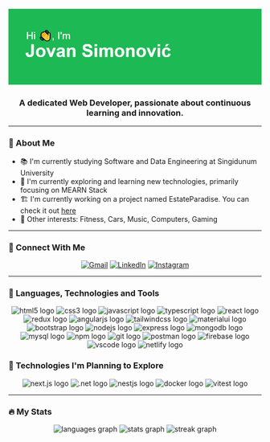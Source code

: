 ![Banner Image](https://github.com/jovansimonovic/jovansimonovic/blob/main/header.png)

<h3 align="center">
  A dedicated Web Developer, passionate about continuous learning and innovation.

<hr />

<h3>🧑 About Me</h3>

* 📚 I'm currently studying Software and Data Engineering at Singidunum University
* 🌱 I'm currently exploring and learning new technologies, primarily focusing on MEARN Stack
* 🏗️ I'm currently working on a project named EstateParadise. You can check it out [here](https://github.com/jovansimonovic/estate-paradise)
* 💚 Other interests: Fitness, Cars, Music, Computers, Gaming

<hr />

<h3>🤝 Connect With Me</h3>

<div align="center">
  
  [![Gmail](https://img.shields.io/badge/Gmail-D14836?style=for-the-badge&logo=gmail&logoColor=white)](mailto:jovan.simonovic02@gmail.com)
  [![LinkedIn](https://img.shields.io/badge/LinkedIn-%230077B5.svg?style=for-the-badge&logo=linkedin&logoColor=white)](https://www.linkedin.com/in/jovan-simonović-532498267)
  [![Instagram](https://img.shields.io/badge/Instagram-%23E4405F.svg?style=for-the-badge&logo=instagram&logoColor=white)](https://instagram.com/jocaxd)

</div>

<hr />

<h3>🧰 Languages, Technologies and Tools</h3>

<div align="center">
  <img src="https://skillicons.dev/icons?i=html" height="40" alt="html5 logo"  />
  <img src="https://skillicons.dev/icons?i=css" height="40" alt="css3 logo"  />
  <img src="https://skillicons.dev/icons?i=js" height="40" alt="javascript logo"  />
  <img src="https://skillicons.dev/icons?i=ts" height="40" alt="typescript logo"  />
  <img src="https://skillicons.dev/icons?i=react" height="40" alt="react logo"  />
  <img src="https://skillicons.dev/icons?i=redux" height="40" alt="redux logo"  />
  <img src="https://skillicons.dev/icons?i=angular" height="40" alt="angularjs logo"  />
  <img src="https://skillicons.dev/icons?i=tailwind" height="40" alt="tailwindcss logo"  />
  <img src="https://skillicons.dev/icons?i=materialui" height="40" alt="materialui logo" />
  <img src="https://skillicons.dev/icons?i=bootstrap" height="40" alt="bootstrap logo"  />
  <img src="https://skillicons.dev/icons?i=nodejs" height="40" alt="nodejs logo"  />
  <img src="https://skillicons.dev/icons?i=express" height="40" alt="express logo"  />
  <img src="https://skillicons.dev/icons?i=mongodb" height="40" alt="mongodb logo"  />
  <img src="https://skillicons.dev/icons?i=mysql" height="40" alt="mysql logo"  />
  <img src="https://skillicons.dev/icons?i=npm" height="40" alt="npm logo" />
  <img src="https://skillicons.dev/icons?i=git" height="40" alt="git logo"  />
  <img src="https://skillicons.dev/icons?i=postman" height="40" alt="postman logo"  />
  <img src="https://skillicons.dev/icons?i=firebase" height="40" alt="firebase logo"  />
  <img src="https://skillicons.dev/icons?i=vscode" height="40" alt="vscode logo" />
  <img src="https://skillicons.dev/icons?i=netlify" height="40" alt="netlify logo" />
</div>

<h3>🔭 Technologies I'm Planning to Explore</h3>

<div align="center">
  <img src="https://skillicons.dev/icons?i=nextjs" height="40" alt="next.js logo" />
  <img src="https://skillicons.dev/icons?i=dotnet" height="40" alt=".net logo" />
  <img src="https://skillicons.dev/icons?i=nestjs" height="40" alt="nestjs logo" />
  <img src="https://skillicons.dev/icons?i=docker" height="40" alt="docker logo" />
  <img src="https://skillicons.dev/icons?i=vitest" height="40" alt="vitest logo" />
</div>

<hr />

<h3>🔥 My Stats</h3>

<div align="center">
  <img src="https://github-readme-stats.vercel.app/api/top-langs?username=jovansimonovic&locale=en&hide_title=false&layout=compact&card_width=320&langs_count=3&theme=github_dark&hide_border=true&order=1" height="160" alt="languages graph"  />
  <img src="https://github-readme-stats.vercel.app/api?username=jovansimonovic&hide_title=true&hide_rank=false&show_icons=true&include_all_commits=false&count_private=true&disable_animations=true&locale=en&theme=github_dark&hide_border=true&order=2" height="160" alt="stats graph"  />
  <img src="https://streak-stats.demolab.com?user=jovansimonovic&locale=en&mode=daily&theme=github_dark&hide_border=true&order=3" height="250" alt="streak graph"  />
</div>
